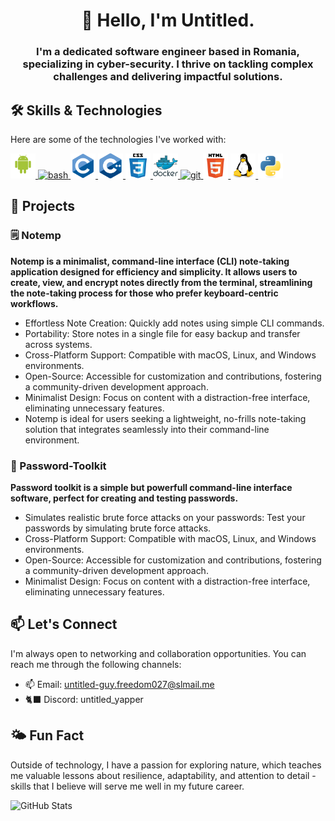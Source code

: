<h1 align="center">👋 Hello, I'm Untitled.</h1>

<h3 align="center">I'm a dedicated software engineer based in Romania, specializing in cyber-security. I thrive on tackling complex challenges and delivering impactful solutions.</h3>

## 🛠️ Skills & Technologies

Here are some of the technologies I've worked with:

<p align="left"> <a href="https://developer.android.com" target="_blank" rel="noreferrer"> <img src="https://raw.githubusercontent.com/devicons/devicon/master/icons/android/android-original-wordmark.svg" alt="android" width="40" height="40"/> </a> <a href="https://www.gnu.org/software/bash/" target="_blank" rel="noreferrer"> <img src="https://www.vectorlogo.zone/logos/gnu_bash/gnu_bash-icon.svg" alt="bash" width="40" height="40"/> </a> <a href="https://www.cprogramming.com/" target="_blank" rel="noreferrer"> <img src="https://raw.githubusercontent.com/devicons/devicon/master/icons/c/c-original.svg" alt="c" width="40" height="40"/> </a> <a href="https://www.w3schools.com/cpp/" target="_blank" rel="noreferrer"> <img src="https://raw.githubusercontent.com/devicons/devicon/master/icons/cplusplus/cplusplus-original.svg" alt="cplusplus" width="40" height="40"/> </a> <a href="https://www.w3schools.com/css/" target="_blank" rel="noreferrer"> <img src="https://raw.githubusercontent.com/devicons/devicon/master/icons/css3/css3-original-wordmark.svg" alt="css3" width="40" height="40"/> </a> <a href="https://www.docker.com/" target="_blank" rel="noreferrer"> <img src="https://raw.githubusercontent.com/devicons/devicon/master/icons/docker/docker-original-wordmark.svg" alt="docker" width="40" height="40"/> </a> <a href="https://git-scm.com/" target="_blank" rel="noreferrer"> <img src="https://www.vectorlogo.zone/logos/git-scm/git-scm-icon.svg" alt="git" width="40" height="40"/> </a> <a href="https://www.w3.org/html/" target="_blank" rel="noreferrer"> <img src="https://raw.githubusercontent.com/devicons/devicon/master/icons/html5/html5-original-wordmark.svg" alt="html5" width="40" height="40"/> </a> <a href="https://www.linux.org/" target="_blank" rel="noreferrer"> <img src="https://raw.githubusercontent.com/devicons/devicon/master/icons/linux/linux-original.svg" alt="linux" width="40" height="40"/> </a> <a href="https://www.python.org" target="_blank" rel="noreferrer"> <img src="https://raw.githubusercontent.com/devicons/devicon/master/icons/python/python-original.svg" alt="python" width="40" height="40"/> </a> </p>

## 🔨 Projects

### 🗒️ Notemp

****​Notemp is a minimalist, command-line interface (CLI) note-taking application designed for efficiency and simplicity. It allows users to create, view, and encrypt notes directly from the terminal, streamlining the note-taking process for those who prefer keyboard-centric workflows.​****

- Effortless Note Creation: Quickly add notes using simple CLI commands.​
- ​Portability: Store notes in a single file for easy backup and transfer across systems.​
- Cross-Platform Support: Compatible with macOS, Linux, and Windows environments.​
- Open-Source: Accessible for customization and contributions, fostering a community-driven development approach.​
- Minimalist Design: Focus on content with a distraction-free interface, eliminating unnecessary features.​
- Notemp is ideal for users seeking a lightweight, no-frills note-taking solution that integrates seamlessly into their command-line environment.

### 🔐 Password-Toolkit

****​Password toolkit is a simple but powerfull command-line interface software, perfect for creating and testing passwords.​****

- Simulates realistic brute force attacks on your passwords: Test your passwords by simulating brute force attacks.​
- Cross-Platform Support: Compatible with macOS, Linux, and Windows environments.​
- Open-Source: Accessible for customization and contributions, fostering a community-driven development approach.​
- Minimalist Design: Focus on content with a distraction-free interface, eliminating unnecessary features.​

## 📫 Let's Connect

I'm always open to networking and collaboration opportunities. You can reach me through the following channels:

- 📫 Email: untitled-guy.freedom027@slmail.me
- 🐈‍⬛ Discord: untitled_yapper

## 🌤️ Fun Fact

Outside of technology, I have a passion for exploring nature, which teaches me valuable lessons about resilience, adaptability, and attention to detail - skills that I believe will serve me well in my future career.

![GitHub Stats](https://github-readme-stats.vercel.app/api?username=YourGitHubUsername&show_icons=true&theme=radical)
